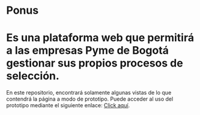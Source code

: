 # Ponus

Es una plataforma web que permitirá a las empresas Pyme de Bogotá gestionar sus propios procesos de selección.
===

En este repositorio, encontrará solamente algunas vistas de lo que contendrá la página a modo de prototipo. Puede acceder al uso del prototipo mediante el siguiente enlace: [Click aquí](https://pasta43.github.io/Ponus/).
